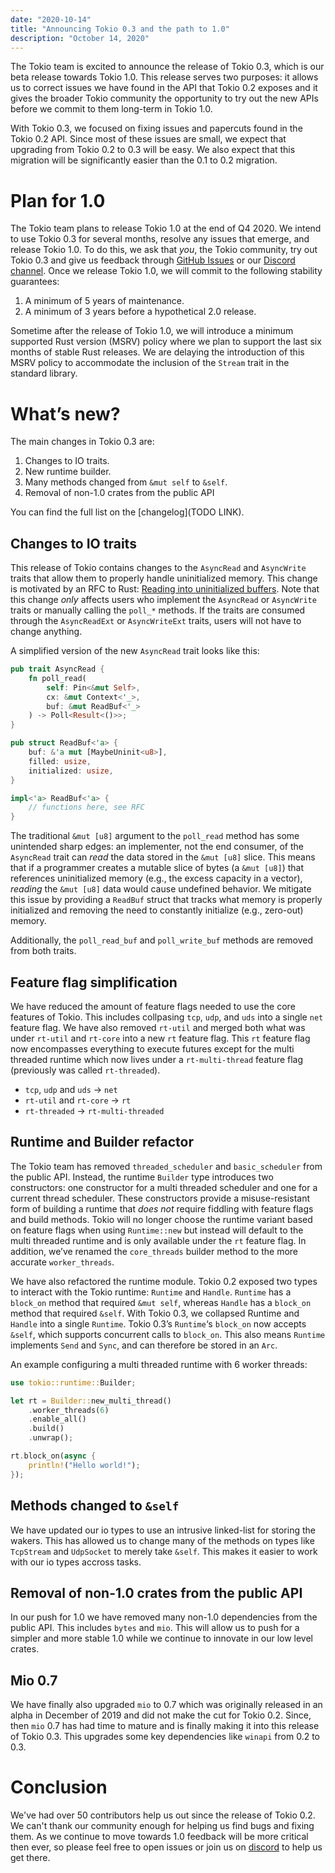```yaml
---
date: "2020-10-14"
title: "Announcing Tokio 0.3 and the path to 1.0"
description: "October 14, 2020"
---
```


The Tokio team is excited to announce the release of Tokio 0.3, which is our beta release towards Tokio 1.0. This release serves two purposes: it allows us to correct issues we have found in the API that Tokio 0.2 exposes and it gives the broader Tokio community the opportunity to try out the new APIs before we commit to them long-term in Tokio 1.0.

With Tokio 0.3, we focused on fixing issues and papercuts found in the Tokio 0.2 API. Since most of these issues are small, we expect that upgrading from Tokio 0.2 to 0.3 will be easy. We also expect that this migration will be significantly easier than the 0.1 to 0.2 migration.

# Plan for 1.0

The Tokio team plans to release Tokio 1.0 at the end of Q4 2020. We intend to use Tokio 0.3 for several months, resolve any issues that emerge, and release Tokio 1.0. To do this, we ask that *you*, the Tokio community, try out Tokio 0.3 and give us feedback through [GitHub Issues](https://github.com/tokio-rs/tokio/issues) or our [Discord channel](https://discord.gg/tokio). Once we release Tokio 1.0, we will commit to the following stability guarantees:


1. A minimum of 5 years of maintenance.
2. A minimum of 3 years before a hypothetical 2.0 release.

Sometime after the release of Tokio 1.0, we will introduce a minimum supported Rust version (MSRV) policy where we plan to support the last six months of stable Rust releases. We are delaying the introduction of this MSRV policy to accommodate the inclusion of the `Stream` trait in the standard library.

# What’s new?

The main changes in Tokio 0.3 are:

1. Changes to IO traits.
2. New runtime builder.
3. Many methods changed from `&mut self` to `&self`.
4. Removal of non-1.0 crates from the public API

You can find the full list on the [changelog](TODO LINK).

## Changes to IO traits

This release of Tokio contains changes to the `AsyncRead` and `AsyncWrite` traits that allow them to properly handle uninitialized memory. This change is motivated by an RFC to Rust: [Reading into uninitialized buffers](https://github.com/rust-lang/rfcs/pull/2930). Note that this change *only* affects users who implement the `AsyncRead` or `AsyncWrite` traits or manually calling the `poll_*` methods. If the traits are consumed through the `AsyncReadExt` or `AsyncWriteExt` traits, users will not have to change anything.

A simplified version of the new `AsyncRead` trait looks like this:

```rust
pub trait AsyncRead {
    fn poll_read(
        self: Pin<&mut Self>, 
        cx: &mut Context<'_>, 
        buf: &mut ReadBuf<'_>
    ) -> Poll<Result<()>>;
}

pub struct ReadBuf<'a> {
    buf: &'a mut [MaybeUninit<u8>],
    filled: usize,
    initialized: usize,
}

impl<'a> ReadBuf<'a> {
    // functions here, see RFC
}
```

The traditional `&mut [u8]` argument to the `poll_read` method has some unintended sharp edges: an implementer, not the end consumer, of the `AsyncRead` trait can *read* the data stored in the `&mut [u8]` slice. This means that if a programmer creates a mutable slice of bytes (a `&mut [u8]`) that references uninitialized memory (e.g., the excess capacity in a vector), *reading* the `&mut [u8]` data would cause undefined behavior. We mitigate this issue by providing a `ReadBuf` struct that tracks what memory is properly initialized and removing the need to constantly initialize (e.g., zero-out) memory.

Additionally, the `poll_read_buf` and `poll_write_buf` methods are removed from both traits.

## Feature flag simplification

We have reduced the amount of feature flags needed to use the core features of Tokio. This includes collpasing `tcp`, `udp`,  and `uds` into a single `net` feature flag. We have also removed `rt-util` and merged both what was under `rt-util` and `rt-core` into a new `rt` feature flag. This `rt` feature flag now encompasses everything to execute futures except for the multi threaded runtime which now lives under a `rt-multi-thread` feature flag (previously was called `rt-threaded`).

- `tcp`, `udp` and `uds` -> `net`
- `rt-util` and `rt-core` -> `rt`
- `rt-threaded` -> `rt-multi-threaded`

## Runtime and Builder refactor

The Tokio team has removed  `threaded_scheduler` and `basic_scheduler` from the public API. Instead, the runtime `Builder` type introduces two constructors: one constructor for a multi threaded scheduler and one for a current thread scheduler. These constructors provide a misuse-resistant form of building a runtime that *does not* require fiddling with feature flags and build methods. Tokio will no longer choose the runtime variant based on feature flags when using `Runtime::new` but instead will default to the multi threaded runtime and is only available under the `rt` feature flag. In addition, we’ve renamed the `core_threads` builder method to the more accurate `worker_threads`. 

We have also refactored the runtime module. Tokio 0.2 exposed two types to interact with the Tokio runtime: `Runtime` and `Handle`. `Runtime` has a `block_on` method that required `&mut self`, whereas `Handle` has a `block_on` method that required `&self`. With Tokio 0.3, we collapsed Runtime and `Handle` into a single `Runtime`. Tokio 0.3’s `Runtime`‘s `block_on` now accepts `&self`, which supports concurrent calls to `block_on`. This also means `Runtime` implements `Send` and `Sync`, and can therefore be stored in an `Arc`.

An example configuring a multi threaded runtime with 6 worker threads:

```rust
use tokio::runtime::Builder;

let rt = Builder::new_multi_thread()
    .worker_threads(6)
    .enable_all()
    .build()
    .unwrap();

rt.block_on(async {
    println!("Hello world!");
});
```

## Methods changed to `&self`

We have updated our io types to use an intrusive linked-list for storing the wakers. This has allowed us to change many of the methods on types like `TcpStream` and `UdpSocket` to merely take `&self`. This makes it easier to work with our io types accross tasks.

## Removal of non-1.0 crates from the public API

In our push for 1.0 we have removed many non-1.0 dependencies from the public API. This includes `bytes` and `mio`. This will allow us to push for a simpler and more stable 1.0 while we continue to innovate in our low level crates.

## Mio 0.7

We have finally also upgraded `mio` to 0.7 which was originally released in an alpha in December of 2019 and did not make the cut for Tokio 0.2. Since, then `mio` 0.7 has had time to mature and is finally making it into this release of Tokio 0.3. This upgrades some key dependencies like `winapi` from 0.2 to 0.3.

# Conclusion

We've had over 50 contributors help us out since the release of Tokio 0.2. We can't thank our community enough for helping us find bugs and fixing them. As we continue to move towards 1.0 feedback will be more critical then ever, so please feel free to open issues or join us on [discord](https://discord.gg/tokio) to help us get there.
